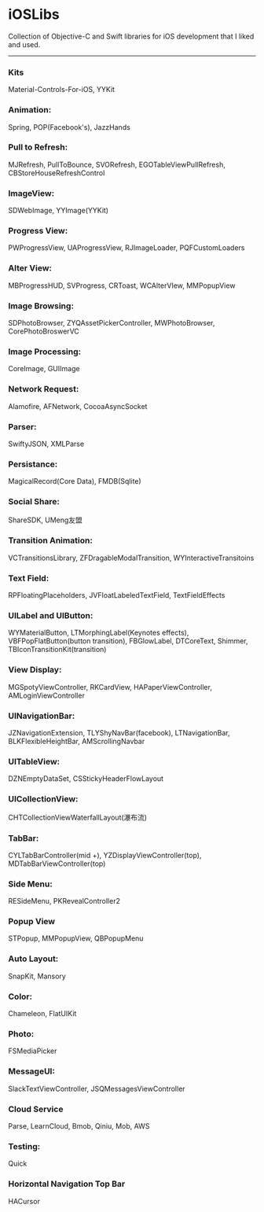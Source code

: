 # iOSLibs
Collection of Objective-C and Swift libraries for iOS development that I liked and used.

-------------------------------------------------------------------------

### Kits
Material-Controls-For-iOS, YYKit

### Animation:
Spring, POP(Facebook's), JazzHands

### Pull to Refresh:
MJRefresh, PullToBounce, SVORefresh, EGOTableViewPullRefresh, CBStoreHouseRefreshControl

### ImageView:
SDWebImage, YYImage(YYKit)

### Progress View:
PWProgressView, UAProgressView, RJImageLoader, PQFCustomLoaders

### Alter View:
MBProgressHUD, SVProgress, CRToast, WCAlterVIew, MMPopupView

### Image Browsing:
SDPhotoBrowser, ZYQAssetPickerController, MWPhotoBrowser, CorePhotoBroswerVC

### Image Processing:
CoreImage, GUIImage

### Network Request:
Alamofire, AFNetwork, CocoaAsyncSocket

### Parser:
SwiftyJSON, XMLParse

### Persistance:
MagicalRecord(Core Data), FMDB(Sqlite)

### Social Share:
ShareSDK, UMeng友盟

### Transition Animation:
VCTransitionsLibrary, ZFDragableModalTransition, WYInteractiveTransitoins

### Text Field:
RPFloatingPlaceholders, JVFloatLabeledTextField, TextFieldEffects

### UILabel and UIButton:
WYMaterialButton, LTMorphingLabel(Keynotes effects), VBFPopFlatButton(button transition), FBGlowLabel, DTCoreText, Shimmer, TBIconTransitionKit(transition)

### View Display:
MGSpotyViewController, RKCardView, HAPaperViewController, AMLoginViewController

### UINavigationBar:
JZNavigationExtension, TLYShyNavBar(facebook), LTNavigationBar, BLKFlexibleHeightBar, AMScrollingNavbar

### UITableView:
DZNEmptyDataSet, CSStickyHeaderFlowLayout

### UICollectionView:
CHTCollectionViewWaterfallLayout(瀑布流)

### TabBar:
CYLTabBarController(mid +), YZDisplayViewController(top), MDTabBarViewController(top)

### Side Menu:
RESideMenu, PKRevealController2

### Popup View
STPopup, MMPopupView, QBPopupMenu

### Auto Layout:
SnapKit, Mansory

### Color:
Chameleon, FlatUIKit

### Photo:
FSMediaPicker

### MessageUI:
SlackTextViewController, JSQMessagesViewController

### Cloud Service
Parse, LearnCloud, Bmob, Qiniu, Mob, AWS

### Testing:
Quick

### Horizontal Navigation Top Bar
HACursor
